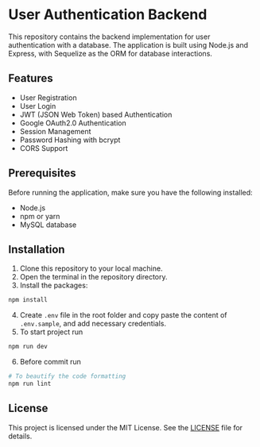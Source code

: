 # User Authentication Backend

This repository contains the backend implementation for user authentication with a database. The application is built using Node.js and Express, with Sequelize as the ORM for database interactions.

## Features

- User Registration
- User Login
- JWT (JSON Web Token) based Authentication
- Google OAuth2.0 Authentication
- Session Management
- Password Hashing with bcrypt
- CORS Support

## Prerequisites

Before running the application, make sure you have the following installed:
- Node.js
- npm or yarn
- MySQL database

## Installation

1. Clone this repository to your local machine.
2. Open the terminal in the repository directory.
3. Install the packages:

```bash
npm install
```

4. Create `.env` file in the root folder and copy paste the content of `.env.sample`, and add necessary credentials.
5. To start project run

```bash
npm run dev
```

6. Before commit run

```bash
# To beautify the code formatting
npm run lint
```

## License

This project is licensed under the MIT License. See the [LICENSE](./LICENSE) file for details.


